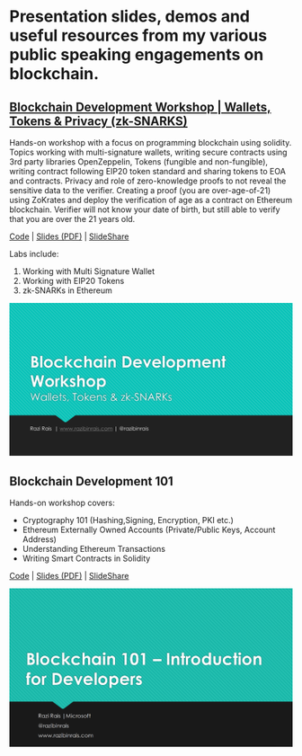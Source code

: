# Presentation slides, demos and useful resources from my various public speaking engagements on blockchain.

## [Blockchain Development Workshop | Wallets, Tokens & Privacy (zk-SNARKS)](https://github.com/razi-rais/blockchain-workshop)

Hands-on workshop with a focus on programming blockchain using solidity. Topics working with multi-signature wallets, writing secure contracts using 3rd party libraries OpenZeppelin, Tokens (fungible and non-fungible), writing contract following EIP20 token standard and sharing tokens to EOA and contracts. Privacy and role of zero-knowledge proofs to not reveal the sensitive data to the verifier. Creating a proof (you are over-age-of-21) using ZoKrates and deploy the verification of age as a contract on Ethereum blockchain. Verifier will not know your date of birth, but still able to verify that you are over the 21 years old. 

[Code](https://github.com/razi-rais/blockchain-workshop) | [Slides (PDF)](https://github.com/razi-rais/blockchain-workshop/blob/master/slides/Blockchain%20Development%20Workshop.pdf) | [SlideShare](https://www.slideshare.net/RaziRais/blockchain-development-workshop-wallets-tokens-privacy-zksnarks/RaziRais/blockchain-development-workshop-wallets-tokens-privacy-zksnarks)

Labs include: 
1. Working with Multi Signature Wallet 
2. Working with EIP20 Tokens 
3. zk-SNARKs in Ethereum 

[<img src="https://github.com/razi-rais/blockchain/blob/master/images/blockchain-advanced-workshop.png">](https://www.slideshare.net/RaziRais/blockchain-development-workshop-wallets-tokens-privacy-zksnarks/RaziRais/blockchain-development-workshop-wallets-tokens-privacy-zksnarks)

## Blockchain Development 101

Hands-on workshop covers: 

* Cryptography 101 (Hashing,Signing, Encryption, PKI etc.)
* Ethereum Externally Owned Accounts (Private/Public Keys, Account Address)
* Understanding Ethereum Transactions
* Writing Smart Contracts in Solidity

[Code](https://github.com/razi-rais/blockchain/blob/master/nyc-blockchain-event) | [Slides (PDF)](https://github.com/razi-rais/blockchain/blob/master/nyc-blockchain-event/blockchain-101-slides.pdf) | [SlideShare](https://www.slideshare.net/RaziRais/blockchain-101-introduction-for-developers-78462803) 

[<img src="https://github.com/razi-rais/blockchain/blob/master/nyc-blockchain-event/preview.png">](https://www.slideshare.net/RaziRais/blockchain-101-introduction-for-developers-78462803)

